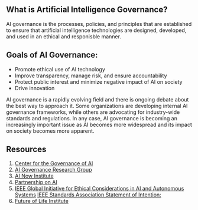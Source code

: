 ## What is Artificial Intelligence Governance?
AI governance is the processes, policies, and principles that are established to ensure that artificial intelligence technologies are designed, developed, and used in an ethical and responisble manner.


## Goals of AI Governance:
- Promote ethical use of AI technology
- Improve transparency, manage risk, and ensure accountability
- Protect public interest and minimize negative impact of AI on society 
- Drive innovation 


AI governance is a rapidly evolving field and there is ongoing debate about the best way to approach it. Some organizations are developing internal AI governance frameworks, while others are advocating for industry-wide standards and regulations. In any case, AI governance is becoming an increasingly important issue as AI becomes more widespread and its impact on society becomes more apparent.


## Resources
1. [Center for the Governance of AI](https://www.governance.ai/)
2. [AI Governance Research Group](https://www.fhi.ox.ac.uk/ai-governance/)
3. [AI Now Institute](https://ainowinstitute.org/)
4. [Partnership on AI](https://partnershiponai.org/)
5. [IEEE Global Initiative for Ethical Considerations in AI and Autonomous Systems]()
    [IEEE Standards Association Statement of Intention:](https://standards.ieee.org/wp-content/uploads/import/documents/other/ethical-considerations-ai-as-29mar2018.pdf)
6. [Future of Life Institute](https://futureoflife.org/)